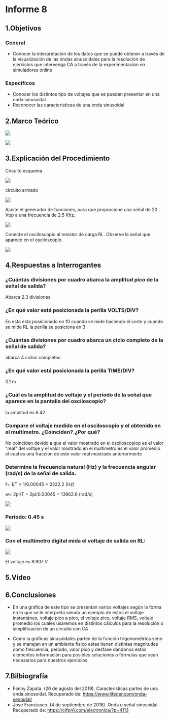 # Informe 8
## 1.Objetivos
### General

- Conocer la interpretación de los datos que se puede obtener a través de la visualización de las ondas sinusoidales para la resolución de ejercicios que intervenga CA a través de la experimentación en simuladores online 
### Específicos

- Conocer los distintos tipo de voltajes que se pueden presentar en una onda sinusoidal
- Reconocer las características de una onda sinusoidal 

## 2.Marco Teórico

![](https://cdn.discordapp.com/attachments/977016920224198709/1010035917861437481/unknown.png)

![](https://cdn.discordapp.com/attachments/977016920224198709/1010035944583340032/unknown.png)

## 3.Explicación del Procedimiento

Circuito esquema

![](https://cdn.discordapp.com/attachments/977016920224198709/1010015602489970708/unknown.png)

circuito armado

![](https://cdn.discordapp.com/attachments/977016920224198709/1010015641106923530/unknown.png)

Ajuste el generador de funciones, para que proporcione una señal de 20 Vpp a
una frecuencia de 2.5 Khz.

![](https://cdn.discordapp.com/attachments/977016920224198709/1010015867142164610/unknown.png)

Conecte el osciloscopio al resistor de carga RL. Observe la señal que aparece en
el osciloscopio.

![](https://cdn.discordapp.com/attachments/977016920224198709/1010206488578510848/unknown.png)

## 4.Respuestas a Interrogantes

### ¿Cuántas divisiones por cuadro abarca la amplitud pico de la señal de salida?
Abarca 2.3 divisiones
### ¿En qué valor está posicionada la perilla VOLTS/DIV?
En esta esta posicionado en 10 cuando se mide haciendo el corte y cuando se mide RL la perilla se posiciona en 3
### ¿Cuántas divisiones por cuadro abarca un ciclo completo de la señal de salida?
abarca 4 ciclos completos
### ¿En qué valor está posicionada la perilla TIME/DIV?
0.1 m
### ¿Cuál es la amplitud de voltaje y el periodo de la señal que aparece en la pantalla del osciloscopio?
la amplitud es 6.42

### Compare el voltaje medido en el osciloscopio  y el obtenido en el multímetro. ¿Coinciden?.¿Por qué?
No coinciden devido a que el valor mostrado en el osciloscopiop es el valor "real" del voltaje y el valor mostrado en el multimetro es el valor promedio 
el cual es una fraccion de este valor real mostrado anteriormente

### Determine la frecuencia natural (Hz) y la frecuencia angular (rad/s) de la señal de salida.

f= 1/T = 1/0.00045 = 2222.2 (Hz)

w= 2pi/T = 2pi/0.00045 = 13962.6 (rad/s)

![](https://cdn.discordapp.com/attachments/977016920224198709/1010206488578510848/unknown.png)

### Periodo: 0.45 s

![](https://cdn.discordapp.com/attachments/977016920224198709/1010206641800618084/unknown.png)

### Con el multímetro digital mida el voltaje de salida en RL:

![](https://cdn.discordapp.com/attachments/977016920224198709/1010247677847552010/unknown.png)

El voltaje es 9.907 V
## 5.Video
## 6.Conclusiones

- En una gráfica de este tipo se presentan varios voltajes según la forma en lo que se le interpreta siendo un ejemplo de estos 
el voltaje instantáneo, voltaje pico a pico, el voltaje pico, voltaje RMS, voltaje promedio los cuales usaremos en distintos cálculos para 
la resolución o simplificación de un circuito con CA

- Como la gráficas sinusoidales parten de la función trigonométrica seno y se manejan en un  ambiente físico estas tienen distintas
magnitudes como frecuencia, periodo, valor pico y desfase dandonos estos elementos información para posibles soluciones o fórmulas
que sean necesarios para nuestros ejercicios

## 7.Bilbiografía

- Fanny Zapata. (20 de agosto del 2019). Caracteristicas partes de una onda sinosoidal. Recuperado de: https://www.lifeder.com/onda-senoidal/
- Jose Franciasco. (4 de septiembre de 2018). Onda o señal sinosoidal.  Recuperado de: https://cifpn1.com/electronica/?p=4113

